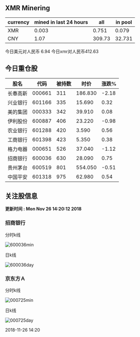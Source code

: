 ## XMR Minering

|currency|mined in last 24 hours|all|in pool|
|---|---|---|---|
|XMR|0.003|0.751|0.079|
|CNY|1.07|309.73|32.731|

今日美元对人民币 6.94	今日xmr对人民币412.63


## 今日重仓股 

|股名|代码|被持数|时价|涨跌%|
|---|---|---|---|---|
|长春高新|000661|311|186.830|-2.18|
|兴业银行|601166|335|15.690|0.32|
|美的集团|000333|342|39.910|0.08|
|伊利股份|600887|406|23.220|-0.98|
|农业银行|601288|420|3.590|0.56|
|工商银行|601398|423|5.350|0.38|
|格力电器|000651|526|37.040|-1.12|
|招商银行|600036|630|28.090|0.75|
|贵州茅台|600519|801|554.050|-0.51|
|中国平安|601318|975|62.980|0.54|

## 关注股信息
**更新时间 : Mon Nov 26 14:20:12 2018**
### 招商银行 
分时k线

![600036min](http://image.sinajs.cn/newchart/min/n/sh600036.gif)

日k线

![600036day](http://image.sinajs.cn/newchart/daily/n/sh600036.gif)

### 京东方Ａ 
分时k线

![000725min](http://image.sinajs.cn/newchart/min/n/sz000725.gif)

日k线

![000725day](http://image.sinajs.cn/newchart/daily/n/sz000725.gif)

2018-11-26 14:20